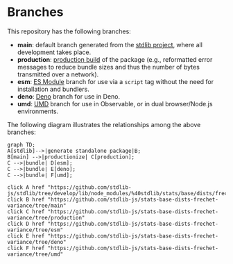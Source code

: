 <!--

@license Apache-2.0

Copyright (c) 2022 The Stdlib Authors.

Licensed under the Apache License, Version 2.0 (the "License");
you may not use this file except in compliance with the License.
You may obtain a copy of the License at

    http://www.apache.org/licenses/LICENSE-2.0

Unless required by applicable law or agreed to in writing, software
distributed under the License is distributed on an "AS IS" BASIS,
WITHOUT WARRANTIES OR CONDITIONS OF ANY KIND, either express or implied.
See the License for the specific language governing permissions and
limitations under the License.

-->

# Branches

This repository has the following branches:

-   **main**: default branch generated from the [stdlib project][stdlib-url], where all development takes place.
-   **production**: [production build][production-url] of the package (e.g., reformatted error messages to reduce bundle sizes and thus the number of bytes transmitted over a network).
-   **esm**: [ES Module][esm-url] branch for use via a `script` tag without the need for installation and bundlers.
-   **deno**: [Deno][deno-url] branch for use in Deno.
-   **umd**: [UMD][umd-url] branch for use in Observable, or in dual browser/Node.js environments.

The following diagram illustrates the relationships among the above branches:

```mermaid
graph TD;
A[stdlib]-->|generate standalone package|B;
B[main] -->|productionize| C[production];
C -->|bundle| D[esm];
C -->|bundle| E[deno];
C -->|bundle| F[umd];

click A href "https://github.com/stdlib-js/stdlib/tree/develop/lib/node_modules/%40stdlib/stats/base/dists/frechet/variance"
click B href "https://github.com/stdlib-js/stats-base-dists-frechet-variance/tree/main"
click C href "https://github.com/stdlib-js/stats-base-dists-frechet-variance/tree/production"
click D href "https://github.com/stdlib-js/stats-base-dists-frechet-variance/tree/esm"
click E href "https://github.com/stdlib-js/stats-base-dists-frechet-variance/tree/deno"
click F href "https://github.com/stdlib-js/stats-base-dists-frechet-variance/tree/umd"
```

[stdlib-url]: https://github.com/stdlib-js/stdlib/tree/develop/lib/node_modules/%40stdlib/stats/base/dists/frechet/variance
[production-url]: https://github.com/stdlib-js/stats-base-dists-frechet-variance/tree/production
[deno-url]: https://github.com/stdlib-js/stats-base-dists-frechet-variance/tree/deno
[umd-url]: https://github.com/stdlib-js/stats-base-dists-frechet-variance/tree/umd
[esm-url]: https://github.com/stdlib-js/stats-base-dists-frechet-variance/tree/esm